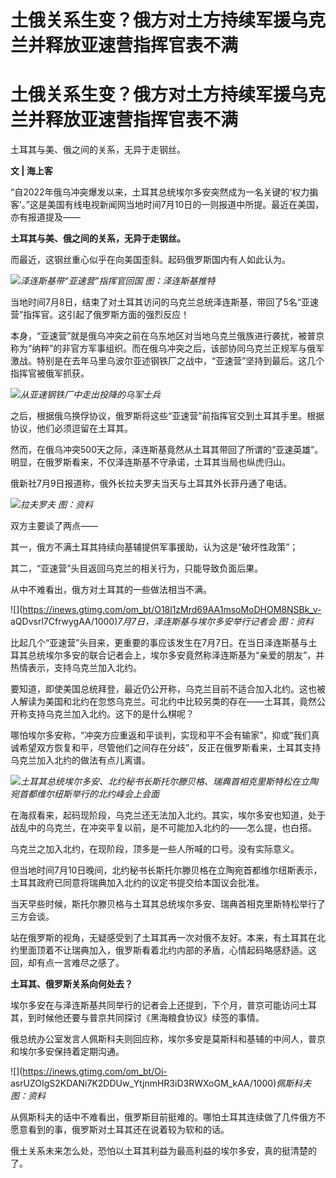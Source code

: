 # 土俄关系生变？俄方对土方持续军援乌克兰并释放亚速营指挥官表不满

# 土俄关系生变？俄方对土方持续军援乌克兰并释放亚速营指挥官表不满

土耳其与美、俄之间的关系，无异于走钢丝。

**文 | 海上客**

“自2022年俄乌冲突爆发以来，土耳其总统埃尔多安突然成为一名关键的‘权力掮客’。”这是美国有线电视新闻网当地时间7月10日的一则报道中所提。最近在美国，亦有报道提及——

**土耳其与美、俄之间的关系，无异于走钢丝。**

而最近，这钢丝重心似乎在向美国歪斜。起码俄罗斯国内有人如此认为。

![](https://inews.gtimg.com/om_bt/Ou6FNYEusa21bioQUoOKalcJ-y1YPCkG89ajp1KxdNaYwAA/1000)_泽连斯基带“亚速营”指挥官回国
图：泽连斯基推特_

当地时间7月8日，结束了对土耳其访问的乌克兰总统泽连斯基，带回了5名“亚速营”指挥官。这引起了俄罗斯方面的强烈反应！

本身，“亚速营”就是俄乌冲突之前在乌东地区对当地乌克兰俄族进行袭扰，被普京称为“纳粹”的非官方军事组织。而在俄乌冲突之后，该部协同乌克兰正规军与俄军激战。特别是在去年马里乌波尔亚述钢铁厂之战中，“亚速营”坚持到最后。这几个指挥官被俄军抓获。

![](https://inews.gtimg.com/om_bt/O0rvEoCPYSKKeXJb6gzvSPeBxFe-3Z99oOAtJFT_wlUxAAA/1000)_从亚速钢铁厂中走出投降的乌军士兵_

之后，根据俄乌换俘协议，俄罗斯将这些“亚速营”前指挥官交到土耳其手里。根据协议，他们必须逗留在土耳其。

然而，在俄乌冲突500天之际，泽连斯基竟然从土耳其带回了所谓的“亚速英雄”。明显，在俄罗斯看来，不仅泽连斯基不守承诺，土耳其当局也纵虎归山。

俄新社7月9日报道称，俄外长拉夫罗夫当天与土耳其外长菲丹通了电话。

![](https://inews.gtimg.com/om_bt/Ok9iVlqSxchG8GnkNf-s5KI_Xl5ApavgO6l-KAFCaiYh4AA/1000)_拉夫罗夫
图：资料_

双方主要谈了两点——

其一，俄方不满土耳其持续向基辅提供军事援助，认为这是“破坏性政策”；

其二，“亚速营”头目返回乌克兰的相关行为，只能导致负面后果。

从中不难看出，俄方对土耳其的一些做法相当不满。

![](https://inews.gtimg.com/om_bt/O18l1zMrd69AA1msoMoDHOM8NSBk_v-
aQDvsrl7CfrwygAA/1000)_7月7日，泽连斯基与埃尔多安举行记者会 图：资料_

比起几个“亚速营”头目来，更重要的事应该发生在7月7日。在当日泽连斯基与土耳其总统埃尔多安的联合记者会上，埃尔多安竟然称泽连斯基为“亲爱的朋友”，并热情表示，支持乌克兰加入北约。

要知道，即使美国总统拜登，最近仍公开称，乌克兰目前不适合加入北约。这也被人解读为美国和北约在忽悠乌克兰。可北约中比较另类的存在——土耳其，竟然公开称支持乌克兰加入北约。这下的是什么棋呢？

哪怕埃尔多安称，“冲突方应重返和平谈判，实现和平不会有输家”，抑或“我们真诚希望双方恢复和平，尽管他们之间存在分歧”，反正在俄罗斯看来，土耳其支持乌克兰加入北约的做法有点儿离谱。

![](https://inews.gtimg.com/om_bt/OULQs4TCiIN8Sn5UM_W7JZaC8DGt0EHFmH5iZK913wn5cAA/1000)_土耳其总统埃尔多安、北约秘书长斯托尔滕贝格、瑞典首相克里斯特松在立陶宛首都维尔纽斯举行的北约峰会上会面_

在海叔看来，起码现阶段，乌克兰还无法加入北约。其实，埃尔多安也知道，处于战乱中的乌克兰，在冲突平复以前，是不可能加入北约的——怎么提，也白搭。

乌克兰之加入北约，在现阶段，顶多是一些人所喊的口号。没有实际意义。

但当地时间7月10日晚间，北约秘书长斯托尔滕贝格在立陶宛首都维尔纽斯表示，土耳其政府已同意将瑞典加入北约的议定书提交给本国议会批准。

当天早些时候，斯托尔滕贝格与土耳其总统埃尔多安、瑞典首相克里斯特松举行了三方会谈。

站在俄罗斯的视角，无疑感受到了土耳其再一次对俄不友好。本来，有土耳其在北约里面顶着不让瑞典加入，俄罗斯看着北约内部的矛盾，心情起码略感舒适。这回，却有点一言难尽之感了。

**土耳其、俄罗斯关系向何处去？**

埃尔多安在与泽连斯基共同举行的记者会上还提到，下个月，普京可能访问土耳其，到时候他还要与普京共同探讨《黑海粮食协议》续签的事情。

俄总统办公室发言人佩斯科夫则回应称，埃尔多安是莫斯科和基辅的中间人，普京和埃尔多安保持着定期沟通。

![](https://inews.gtimg.com/om_bt/Oi-
asrUZOIgS2KDANi7K2DDUw_YtjnmHR3iD3RWXoGM_kAA/1000)_佩斯科夫 图：资料_

从佩斯科夫的话中不难看出，俄罗斯目前挺难的。哪怕土耳其连续做了几件俄方不愿意看到的事，俄罗斯对土耳其还在说着较为软和的话。

俄土关系未来怎么处，恐怕以土耳其利益为最高利益的埃尔多安，真的挺清楚的了。

